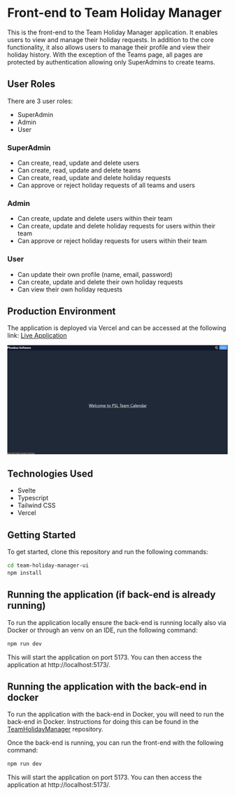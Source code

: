 # Front-end to Team Holiday Manager

This is the front-end to the Team Holiday Manager application. It enables users to view and manage their holiday requests.
In addition to the core functionality, it also allows users to manage their profile and view their holiday history.
With the exception of the Teams page, all pages are protected by authentication allowing only SuperAdmins to create teams.

## User Roles

There are 3 user roles:

- SuperAdmin
- Admin
- User

### SuperAdmin

- Can create, read, update and delete users
- Can create, read, update and delete teams
- Can create, read, update and delete holiday requests
- Can approve or reject holiday requests of all teams and users

### Admin

- Can create, update and delete users within their team
- Can create, update and delete holiday requests for users within their team
- Can approve or reject holiday requests for users within their team

### User

- Can update their own profile (name, email, password)
- Can create, update and delete their own holiday requests
- Can view their own holiday requests

## Production Environment

The application is deployed via Vercel and can be accessed at the following link:
[Live Application](https://team-holiday-manager-ui.vercel.app/)

![Screenshot of Home page](static/image.png)

## Technologies Used

- Svelte
- Typescript
- Tailwind CSS
- Vercel

## Getting Started

To get started, clone this repository and run the following commands:

```bash
cd team-holiday-manager-ui
npm install
```

## Running the application (if back-end is already running)

To run the application locally ensure the back-end is running locally also via Docker or through an venv on an IDE, run the following command:

```bash
npm run dev
```

This will start the application on port 5173. You can then access the application at http://localhost:5173/.

## Running the application with the back-end in docker

To run the application with the back-end in Docker, you will need to run the back-end in Docker.
Instructions for doing this can be found in the [TeamHolidayManager](https://github.com/MinyMinz/TeamHolidayManager) repository.

Once the back-end is running, you can run the front-end with the following command:

```bash
npm run dev
```

This will start the application on port 5173. You can then access the application at http://localhost:5173/.
